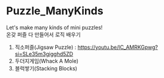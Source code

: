# Puzzle_ManyKinds
Let's make many kinds of mini puzzles!  
온갖 퍼즐 다 만들어서 로직 배우기  
1. 직소퍼즐(Jigsaw Puzzle)  : https://youtu.be/lC_AMRKGpwg?si=SLe35m3gigghd5ZD
2. 두더지게임(Whack A Mole)  
3. 블럭쌓기(Stacking Blocks)  
